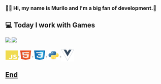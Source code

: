 ### 👨‍🎓 Hi, my name is Murilo and I'm a big fan of development.👋
## 💻 Today I work with Games
<div>
  <a href="https://github.com/muril0791">
  <img height="180em" src="https://github-readme-stats.vercel.app/api?username=muril0791&show_icons=true&theme=dark&include_all_commits=true&count_private=true"/>
  <img height="180em" src="https://github-readme-stats.vercel.app/api/top-langs/?username=muril0791&layout=compact&langs_count=7&theme=dark"/>
</div>
  <div style="display: inline_block"><br>
  <img align="center" alt="Murilo-Js" height="30" width="40" src="https://raw.githubusercontent.com/devicons/devicon/master/icons/javascript/javascript-plain.svg">
  <img align="center" alt="Murilo-HTML" height="30" width="40" src="https://raw.githubusercontent.com/devicons/devicon/master/icons/html5/html5-original.svg">
  <img align="center" alt="Murilo-CSS" height="30" width="40" src="https://raw.githubusercontent.com/devicons/devicon/master/icons/css3/css3-original.svg">
  <img align="center" alt="Murilo-Python" height="30" width="40" src="https://raw.githubusercontent.com/devicons/devicon/master/icons/python/python-original.svg">
  <img align="center" alt="Murilo-Vue" height"30" width="40" src="https://raw.githubusercontent.com/devicons/devicon/master/icons/vuejs/vuejs-plain.svg">
</div>
  
  ## End
 

